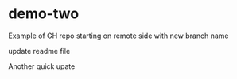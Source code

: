 # demo-two
Example of GH repo starting on remote side with new branch name

update readme file

Another quick upate
